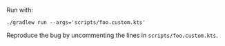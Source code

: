 Run with:

```shell
./gradlew run --args='scripts/foo.custom.kts'
```

Reproduce the bug by uncommenting the lines in `scripts/foo.custom.kts`.
